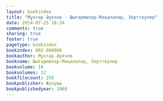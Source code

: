 ```yaml
---
layout: bookindex
title: "Мұхтар Әуезов - Шығармалар-Мақалалар, Зерттеулер"
date: 2014-07-25 16:34
comments: true
sharing: true
footer: true
pagetype: bookindex
bookindex: 002-000006
bookauthor: Мұхтар Әуезов
bookname: Шығармалар-Мақалалар, Зерттеулер
bookvolume: 10
bookvolumes: 12
bookfilecount: 255
bookpublisher: Жазушы
bookpublishedyear: 1969
---
```

